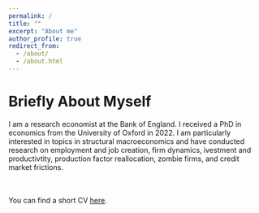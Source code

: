 ```yaml
---
permalink: /
title: ""
excerpt: "About me"
author_profile: true
redirect_from: 
  - /about/
  - /about.html
---
```

# Briefly About Myself
I am a research economist at the Bank of England. I received a PhD in economics from the University of Oxford in 2022. I am particularly interested in topics in structural macroeconomics and have conducted research on employment and job creation, firm dynamics, ivestment and productivtity, production factor reallocation, zombie firms, and credit market frictions. 
<br />
<br />
<br />

You can find a short CV [here](http://philipschnattinger.github.io/files/Philip_Schnattinger_resume.pdf).

<br />
<br />
<br />
<br />
<br />
<br />
<br />
<br />
<br />
<br />
<br />
<br />
<br />
<br />
<br />
<br />
<br />
<br />
<br />
<br />
<br />
<br />
<br />
<br />
<br />
<br />
<br />






















